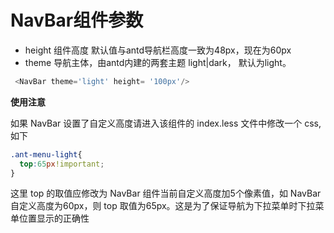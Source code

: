 # NavBar组件参数
* height 组件高度 默认值与antd导航栏高度一致为48px，现在为60px
* theme 导航主体，由antd内建的两套主题 light|dark， 默认为light。
 
``` typescript
 <NavBar theme='light' height= '100px'/>
```

**使用注意**

如果 NavBar 设置了自定义高度请进入该组件的 index.less 文件中修改一个 css,如下

```scss
.ant-menu-light{
  top:65px!important;
}
```

这里 top 的取值应修改为 NavBar 组件当前自定义高度加5个像素值，如 NavBar 自定义高度为60px，则 top 取值为65px。这是为了保证导航为下拉菜单时下拉菜单位置显示的正确性
